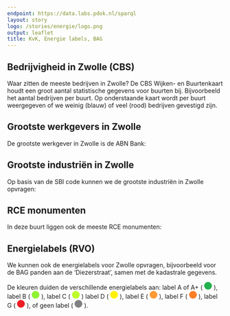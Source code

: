 ```yaml
---
endpoint: https://data.labs.pdok.nl/sparql
layout: story
logo: /stories/energie/logo.png
output: leaflet
title: KvK, Energie labels, BAG
---
```


## Bedrijvigheid in Zwolle (CBS)

Waar zitten de meeste bedrijven in Zwolle?  De CBS Wijken- en
Buurtenkaart houdt een groot aantal statistische gegevens voor buurten
bij.  Bijvoorbeeld het aantal bedrijven per buurt.  Op onderstaande
kaart wordt per buurt weergegeven of we weinig (blauw) of veel (rood)
bedrijven gevestigd zijn.

<query data-query-ref="10-buurt-cbs.rq" data-output="geo"></query>

<!--
## Kvk registraties voor ‘Binnenstad-Zuid’

Uit de vorige vraag werd duidelijk dat de meeste bedrijven (605) in
Zwolle in de buurt ‘Binnenstad-Zuid’ liggen.  Laten we voor deze buurt
de KvK registraties tonen:

<query
     data-query-ref="20-buurt-kvk.rq">
</query>
-->

## Grootste werkgevers in Zwolle

De grootste werkgever in Zwolle is de ABN Bank:


<query data-config="http://127.0.0.1:5000/stories/kvk/#query=prefix+kvk%3A+%3Chttp%3A%2F%2Fdata.labs.pdok.nl%2Fkvk%2Fdef%2F%3E%0Aprefix+schema%3A+%3Chttp%3A%2F%2Fschema.org%2F%3E%0Aprefix+xsd%3A+%3Chttp%3A%2F%2Fwww.w3.org%2F2001%2FXMLSchema%23%3E%0Aselect+%3Fnaam+(sum(%3Fwerknemers)+as+%3Fwerknemers)+%7B%0A++graph+%3Chttp%3A%2F%2Fdata.labs.pdok.nl%2Fgraph%2Fkvk%3E+%7B%0A++++%3Forganizatie%0A++++++kvk%3Aplaats+%22Zwolle%22%5E%5Exsd%3Astring%3B%0A++++++schema%3AlegalName+%3Fnaam%3B%0A++++++schema%3AnumberOfEmployees+%3Fwerknemers.%0A++%7D%0A%7D%0Agroup+by+%3Fnaam%0Aorder+by+desc(%3Fwerknemers)%0Alimit+25%0A&contentTypeConstruct=text%2Fturtle&contentTypeSelect=application%2Fsparql-results%2Bjson&endpoint=https%3A%2F%2Fdata.labs.pdok.nl%2Fsparql&requestMethod=POST&tabTitle=Query&headers=%7B%7D&outputFormat=gchart&outputSettings=%7B%22chartConfig%22%3A%7B%22options%22%3A%7B%22legacyScatterChartLabels%22%3Atrue%2C%22isStacked%22%3Afalse%2C%22booleanRole%22%3A%22certainty%22%2C%22vAxes%22%3A%5B%7B%22minValue%22%3Anull%2C%22maxValue%22%3Anull%2C%22viewWindow%22%3Anull%2C%22viewWindowMode%22%3Anull%2C%22useFormatFromData%22%3Atrue%7D%2C%7B%22useFormatFromData%22%3Atrue%7D%5D%2C%22hAxis%22%3A%7B%22viewWindow%22%3A%7B%22max%22%3A3000%2C%22min%22%3Anull%7D%2C%22minValue%22%3Anull%2C%22maxValue%22%3A3000%2C%22useFormatFromData%22%3Atrue%2C%22viewWindowMode%22%3A%22explicit%22%7D%2C%22legend%22%3A%22right%22%2C%22width%22%3A600%2C%22height%22%3A371%2C%22series%22%3A%7B%220%22%3A%7B%7D%7D%7D%2C%22state%22%3A%7B%7D%2C%22view%22%3A%7B%22columns%22%3Anull%2C%22rows%22%3Anull%7D%2C%22isDefaultVisualization%22%3Afalse%2C%22chartType%22%3A%22BarChart%22%7D%2C%22motionChartState%22%3Anull%7D"
       data-query-ref="40-kvk-werknemers.rq"
       data-output="gchart">
</query>


## Grootste industriën in Zwolle

Op basis van de SBI code kunnen we de grootste industriën in Zwolle
opvragen:

<query data-config="http://localhost:5000/stories/kvk/#query=prefix%20kvk%3A%20%3Chttp%3A%2F%2Fdata.labs.pdok.nl%2Fkvk%2Fdef%2F%3E%0Aprefix%20schema%3A%20%3Chttp%3A%2F%2Fschema.org%2F%3E%0Aprefix%20xsd%3A%20%3Chttp%3A%2F%2Fwww.w3.org%2F2001%2FXMLSchema%23%3E%0Aselect%20%3Fsbi%20(sum(%3Fwerknemers)%20as%20%3Fn)%20%7B%0A%20%20graph%20%3Chttp%3A%2F%2Fdata.labs.pdok.nl%2Fgraph%2Fkvk%3E%20%7B%0A%20%20%20%20%3Forganizatie%20kvk%3Aplaats%20%22Zwolle%22%5E%5Exsd%3Astring%20%3B%0A%20%20%20%20%20%20%20%20%20%20%20%20%20%20%20%20%20kvk%3AsbiOmschrijving%20%3Fsbi%20%3B%0A%20%20%20%20%20%20%20%20%20%20%20%20%20%20%20%20%20schema%3AnumberOfEmployees%20%3Fwerknemers%20.%0A%20%20%7D%0A%7D%0Agroup%20by%20%3Fsbi%0Aorder%20by%20desc(%3Fn)%0Alimit%2010%0A&endpoint=https%3A%2F%2Fdata.labs.pdok.nl%2Fsparql&requestMethod=POST&tabTitle=Query%203&headers=%7B%7D&contentTypeConstruct=text%2Fturtle&contentTypeSelect=application%2Fsparql-results%2Bjson&outputFormat=gchart&outputSettings=%7B%22chartConfig%22%3A%7B%22options%22%3A%7B%22hAxis%22%3A%7B%22useFormatFromData%22%3Atrue%2C%22viewWindow%22%3A%7B%22max%22%3Anull%2C%22min%22%3Anull%7D%2C%22minValue%22%3Anull%2C%22maxValue%22%3Anull%7D%2C%22legacyScatterChartLabels%22%3Atrue%2C%22vAxes%22%3A%5B%7B%22useFormatFromData%22%3Atrue%2C%22viewWindow%22%3A%7B%22max%22%3Anull%2C%22min%22%3Anull%7D%2C%22minValue%22%3Anull%2C%22maxValue%22%3Anull%7D%2C%7B%22useFormatFromData%22%3Atrue%2C%22viewWindow%22%3A%7B%22max%22%3Anull%2C%22min%22%3Anull%7D%2C%22minValue%22%3Anull%2C%22maxValue%22%3Anull%7D%5D%2C%22is3D%22%3Atrue%2C%22pieHole%22%3A0%2C%22booleanRole%22%3A%22certainty%22%2C%22width%22%3A%22100%25%22%2C%22height%22%3A%22100%25%22%7D%2C%22state%22%3A%7B%7D%2C%22view%22%3A%7B%22columns%22%3Anull%2C%22rows%22%3Anull%7D%2C%22isDefaultVisualization%22%3Afalse%2C%22chartType%22%3A%22PieChart%22%7D%2C%22motionChartState%22%3Anull%7D"
       data-query-ref="50-kvk-sbi.rq"
       data-output="gchart">
</query>


## RCE monumenten

In deze buurt liggen ook de meeste RCE monumenten:

<query
    data-endpoint = "https://data.labs.pdok.nl/sparql"
     data-query-ref="70-buurt-rce.rq"
     data-output="geo">
</query>


## Energielabels (RVO)

We kunnen ook de energielabels voor Zwolle opvragen, bijvoorbeeld voor
de BAG panden aan de ‘Diezerstraat’, samen met de kadastrale gegevens.
<p>De kleuren duiden de verschillende energielabels aan: label A of A+
(
<svg height="18" viewBox="0 0 18 18" xmlns="http://www.w3.org/2000/svg">
  <circle cx="9" cy="9" fill="#22b14c" r="9"/>
</svg>
), label B (
<svg height="18" viewBox="0 0 18 18" xmlns="http://www.w3.org/2000/svg">
  <circle cx="9" cy="9" fill="#8ff334" r="9"/>
</svg>
), label C (
<svg height="18" viewBox="0 0 18 18" xmlns="http://www.w3.org/2000/svg">
  <circle cx="9" cy="9" fill="#bdfc2c" r="9"/>
</svg>
) label D (
<svg height="18" viewBox="0 0 18 18" xmlns="http://www.w3.org/2000/svg">
  <circle cx="9" cy="9" fill="#fff200" r="9"/>
</svg>
), label E (
<svg height="18" viewBox="0 0 18 18" xmlns="http://www.w3.org/2000/svg">
  <circle cx="9" cy="9" fill="#ff9a35" r="9"/>
</svg>
), label F (
<svg height="18" viewBox="0 0 18 18" xmlns="http://www.w3.org/2000/svg">
  <circle cx="9" cy="9" fill="#ff7f27" r="9"/>
</svg>
), label G (
<svg height="18" viewBox="0 0 18 18" xmlns="http://www.w3.org/2000/svg">
  <circle cx="9" cy="9" fill="#ed1c24" r="9"/>
</svg>
), of geen label (
<svg height="18" viewBox="0 0 18 18" xmlns="http://www.w3.org/2000/svg">
  <circle cx="9" cy="9" fill="grey" r="9"/>
</svg>
).</p>

<query data-endpoint="https://data.pdok.nl/sparql" data-query-ref="60-energielabel.rq" data-output="geo"></query>
